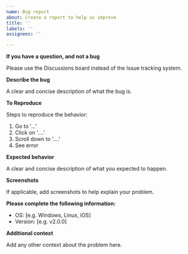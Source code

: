```yaml
---
name: Bug report
about: Create a report to help us improve
title: ''
labels: ''
assignees: ''

---
```

**If you have a question, and not a bug**

Please use the Discussions board instead of the Issue tracking system.

**Describe the bug**

A clear and concise description of what the bug is.

**To Reproduce**

Steps to reproduce the behavior:
1. Go to '...'
2. Click on '....'
3. Scroll down to '....'
4. See error

**Expected behavior**

A clear and concise description of what you expected to happen.

**Screenshots**

If applicable, add screenshots to help explain your problem.

**Please complete the following information:**

 - OS: [e.g. Windows, Linux, iOS]
 - Version: [e.g. v2.0.0]

**Additional context**

Add any other context about the problem here.
